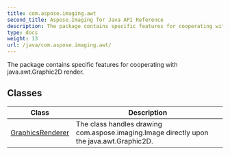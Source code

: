 ```yaml
---
title: com.aspose.imaging.awt
second_title: Aspose.Imaging for Java API Reference
description: The package contains specific features for cooperating with java.awt.Graphic2D render.
type: docs
weight: 13
url: /java/com.aspose.imaging.awt/
---
```


The package contains specific features for cooperating with java.awt.Graphic2D render.


## Classes

| Class | Description |
| --- | --- |
| [GraphicsRenderer](../com.aspose.imaging.awt/graphicsrenderer) | The class handles drawing com.aspose.imaging.Image directly upon the java.awt.Graphic2D. |
